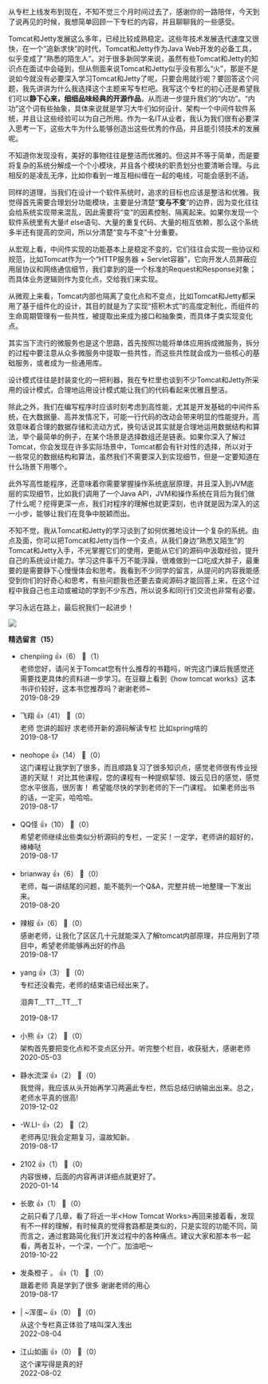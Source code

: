 从专栏上线发布到现在，不知不觉三个月时间过去了，感谢你的一路陪伴，今天到了说再见的时候，我想简单回顾一下专栏的内容，并且聊聊我的一些感受。

Tomcat和Jetty发展这么多年，已经比较成熟稳定。这些年技术发展迭代速度又很快，在一个“追新求快”的时代，Tomcat和Jetty作为Java Web开发的必备工具，似乎变成了“熟悉的陌生人”。对于很多新同学来说，虽然有些Tomcat和Jetty的知识点在面试中会碰到，但从侧面来说Tomcat和Jetty似乎没有那么“火”，那是不是说如今就没有必要深入学习Tomcat和Jetty了呢，只要会用就行呢？要回答这个问题，我先讲讲为什么我选择这个主题来写专栏吧。我写这个专栏的初心还是希望我们可以**静下心来，细细品味经典的开源作品**，从而进一步提升我们的“内功”。“内功”这个词有些抽象，具体来说就是学习大牛们如何设计、架构一个中间件软件系统，并且让这些经验可以为自己所用。作为一名IT从业者，我认为我们很有必要深入思考一下，这些大牛为什么能够创造出这些优秀的作品，并且能引领技术的发展呢。

不知道你发现没有，美好的事物往往是整洁而优雅的。但这并不等于简单，而是要将复杂的系统分解成一个个小模块，并且各个模块的职责划分也要清晰合理。与此相反的是凌乱无序，比如你看到一堆互相纠缠在一起的电线，可能会感到不适。

同样的道理，当我们在设计一个软件系统时，追求的目标也应该是整洁和优雅。我觉得首先需要合理划分功能模块，主要是分清楚“**变与不变**”的边界，因为变化往往会给系统实现带来混乱，因此需要将“变”的因素控制、隔离起来。如果你发现一个软件系统里有大量if else语句、大量的重复代码、大量的相互依赖，那么这个系统多半还有提高的空间，所以分清楚“变与不变”十分重要。

从宏观上看，中间件实现的功能基本上是稳定不变的，它们往往会实现一些协议和规范，比如Tomcat作为一个“HTTP服务器 + Servlet容器”，它向开发人员屏蔽应用层协议和网络通信细节，我们拿到的是一个标准的Request和Response对象；而具体业务逻辑则作为变化点，交给我们来实现。

从微观上来看，Tomcat内部也隔离了变化点和不变点，比如Tomcat和Jetty都采用了基于组件化的设计，其目的就是为了实现“搭积木式”的高度定制化，而组件的生命周期管理有一些共性，被提取出来成为接口和抽象类，而具体子类实现变化点。

其实当下流行的微服务也是这个思路，首先按照功能将单体应用拆成微服务，拆分的过程中要注意从众多微服务中提取一些共性，而这些共性就会成为一些核心的基础服务，或者成为一些通用库。

设计模式往往是封装变化的一把利器，我在专栏里也谈到不少Tomcat和Jetty所采用的设计模式，合理地运用设计模式能让我们的代码看起来优雅且整洁。

除此之外，我们在编写程序时应该时刻考虑到高性能，尤其是开发基础的中间件系统，在大数据量、高并发情况下，可能一行代码的改动会带来明显的性能提升。高效意味着合理的数据存储和流动方式，换句话说其实就是合理地运用数据结构和算法，举个最简单的例子，在某个场景是选择数组还是链表。如果你深入了解过Tomcat，你会发现在许多实际场景中，Tomcat都会有针对性的选择，所以对于一些常见的数据结构和算法，虽然我们不需要深入到实现细节，但是一定要知道在什么场景下用哪个。

此外写高性能程序，还意味着你需要掌握操作系统底层原理，并且深入到JVM底层的实现细节，比如我们调用了一个Java API，JVM和操作系统在背后为我们做了什么呢？挖得更深一点，我们对程序的理解也就更深刻，也许就是因为深入的这一小步，能够让我们在竞争中脱颖而出。

不知不觉，我从Tomcat和Jetty的学习谈到了如何优雅地设计一个复杂的系统。由点及面，你可以把Tomcat和Jetty当作一个支点，从我们身边“熟悉又陌生”的Tomcat和Jetty入手，不光掌握它们的使用，更能从它们的源码中汲取经验，提升自己的系统设计能力。学习这件事千万不能浮躁，很难做到一口吃成大胖子，最重要的是需要静下心慢慢体会和思考。我看到不少同学的留言，从提问的内容我能感受到你们的好奇心和思考，有些问题我也还要去查阅源码才能回答上来，在这个过程中我自己也主动或被动的学到不少东西，所以说多和同行们交流也非常有必要。

学习永远在路上，最后祝我们一起进步！

[![](https://static001.geekbang.org/resource/image/d0/3d/d0c77baab97a0a372af5eedd8344613d.jpg?wh=1142%2A801)](http://jinshuju.net/f/VJkUch)
<div><strong>精选留言（15）</strong></div><ul>
<li><span>chenpiing</span> 👍（6） 💬（1）<div>老师您好，请问关于Tomcat您有什么推荐的书籍吗，听完这门课后我感觉还需要找更具体的资料进一步学习。在豆瓣上看到《how tomcat works》这本书评价较好，这本书您推荐吗？谢谢老师~</div>2019-08-29</li><br/><li><span>飞翔</span> 👍（41） 💬（0）<div>老师 您讲的超好 求老师开新的源码解读专栏 比如spring啥的</div>2019-08-17</li><br/><li><span>neohope</span> 👍（14） 💬（0）<div>这门课程让我学到了很多，而且顺路复习了很多知识点，感觉老师很有传业授道的天赋！
对比其他课程，您的课程有一种提纲挈领、拨云见日的感觉，感觉您水平很高，很厉害！
希望能尽快的学到老师的下一门课程。
如果老师出书的话，一定买，哈哈哈。</div>2019-08-17</li><br/><li><span>QQ怪</span> 👍（10） 💬（0）<div>希望老师继续出些类似分析源码的专栏，一定买！一定学，老师讲的超好的，棒棒哒</div>2019-08-17</li><br/><li><span>brianway</span> 👍（6） 💬（0）<div>老师，每一讲结尾的问题，能不能列一个Q&amp;A，完整并统一地整理一下发出来。</div>2019-08-20</li><br/><li><span>辣椒</span> 👍（6） 💬（0）<div>感谢老师，让我化了区区几十元就能深入了解tomcat内部原理，并应用到了项目中，希望老师能够再出好的作品</div>2019-08-17</li><br/><li><span>yang</span> 👍（3） 💬（0）<div>专栏还没看完，老师的结束语已经出来了。 

泪奔T﹏TT﹏TT﹏T</div>2019-08-17</li><br/><li><span>小熊</span> 👍（2） 💬（0）<div>架构首先要把变化点和不变点区分开。听完整个栏目，收获挺大，感谢老师</div>2020-05-03</li><br/><li><span>静水流深</span> 👍（2） 💬（0）<div>我觉得，我应该从头开始再学习两遍此专栏，然后总结归纳输出出来。总之，老师水平真的很高!</div>2019-12-02</li><br/><li><span>-W.LI-</span> 👍（2） 💬（2）<div>老师再见!我会定期复习，温故知新。</div>2019-08-17</li><br/><li><span>2102</span> 👍（1） 💬（0）<div>内容很棒，后面的内容再讲详细点就更好了。</div>2020-01-14</li><br/><li><span>长歌</span> 👍（1） 💬（0）<div>之前只看了几章，看了将近一半&lt;How Tomcat Works&gt;再回来接着看，发现有不一样的理解，有时候真的觉得套路都是类似的，只是实现的功能不同，简而言之，通过套路简化我们开发过程中的各种痛点。建议大家和那本书一起看，两者互补，一个深，一个广。加油吧～</div>2019-10-22</li><br/><li><span>发条橙子 。</span> 👍（1） 💬（0）<div>跟着老师 真是学到了很多 谢谢老师的用心</div>2019-08-17</li><br/><li><span>| ~浑蛋~</span> 👍（0） 💬（0）<div>从这个专栏真正体验了啥叫深入浅出</div>2022-08-04</li><br/><li><span>江山如画</span> 👍（0） 💬（0）<div>这个课写得是真的好</div>2022-08-02</li><br/>
</ul>